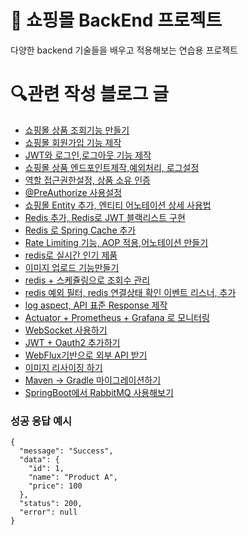 # 📌 쇼핑몰 BackEnd 프로젝트

다양한 backend 기술들을 배우고 적용해보는 연습용 프로젝트

# 🔍관련 작성 블로그 글
- [쇼핑몰 상품 조회기능 만들기](https://asa9874.tistory.com/661)
- [쇼핑몰 회원가입 기능 제작](https://asa9874.tistory.com/662)
- [JWT와 로그인,로그아웃 기능 제작](https://asa9874.tistory.com/663)
- [쇼핑몰 상품 엔드포인트제작,예외처리, 로그설정](https://asa9874.tistory.com/665)
- [역할 접근권한설정, 상품 소유 인증](https://asa9874.tistory.com/666)
- [@PreAuthorize 사용설정](https://asa9874.tistory.com/667)
- [쇼핑몰 Entity 추가, 엔티티 어노테이션 상세 사용법](https://asa9874.tistory.com/668)
- [Redis 추가, Redis로 JWT 블랙리스트 구현](https://asa9874.tistory.com/669)
- [Redis 로 Spring Cache 추가](https://asa9874.tistory.com/670)
- [Rate Limiting 기능, AOP 적용,어노테이션 만들기](https://asa9874.tistory.com/671)
- [redis로 실시간 인기 제품](https://asa9874.tistory.com/672)
- [이미지 업로드 기능만들기](https://asa9874.tistory.com/673)
- [redis + 스케쥴링으로 조회수 관리](https://asa9874.tistory.com/674)
- [redis 예외 필터, redis 연결상태 확인 이벤트 리스너, 추가](https://asa9874.tistory.com/675)
- [log aspect, API 표준 Response 제작](https://asa9874.tistory.com/677)
- [Actuator + Prometheus + Grafana 로 모니터링](https://asa9874.tistory.com/678)
- [WebSocket 사용하기](https://asa9874.tistory.com/679)
- [JWT + Oauth2 추가하기](https://asa9874.tistory.com/680)
- [WebFlux기반으로 외부 API 받기](https://asa9874.tistory.com/681)
- [이미지 리사이징 하기](https://asa9874.tistory.com/683)
- [Maven -> Gradle 마이그레이션하기](https://asa9874.tistory.com/689)
- [SpringBoot에서 RabbitMQ 사용해보기](https://asa9874.tistory.com/712)


### 성공 응답 예시
``` 
{
  "message": "Success",
  "data": {
    "id": 1,
    "name": "Product A",
    "price": 100
  },
  "status": 200,
  "error": null
}
```
